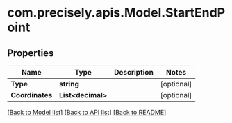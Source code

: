 
# com.precisely.apis.Model.StartEndPoint

## Properties

Name | Type | Description | Notes
------------ | ------------- | ------------- | -------------
**Type** | **string** |  | [optional] 
**Coordinates** | **List&lt;decimal&gt;** |  | [optional] 

[[Back to Model list]](../README.md#documentation-for-models)
[[Back to API list]](../README.md#documentation-for-api-endpoints)
[[Back to README]](../README.md)

